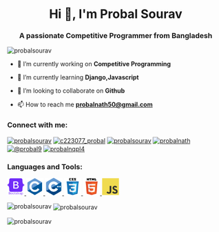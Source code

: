 

<h1 align="center">Hi 👋, I'm Probal Sourav</h1>
<h3 align="center">A passionate Competitive Programmer from Bangladesh</h3>

<p align="left"> <img src="https://komarev.com/ghpvc/?username=probalsourav&label=Profile%20views&color=0e75b6&style=flat" alt="probalsourav" /> </p>

- 🔭 I’m currently working on **Competitive Programming**

- 🌱 I’m currently learning **Django,Javascript**

- 👯 I’m looking to collaborate on **Github**

- 📫 How to reach me **probalnath50@gmail.com**

<h3 align="left">Connect with me:</h3>
<p align="left">
<a href="https://www.codechef.com/users/probalsourav" target="blank"><img align="center" src="https://cdn.jsdelivr.net/npm/simple-icons@3.1.0/icons/codechef.svg" alt="probalsourav" height="30" width="40" /></a>
<a href="https://www.hackerrank.com/c223077_probal" target="blank"><img align="center" src="https://raw.githubusercontent.com/rahuldkjain/github-profile-readme-generator/master/src/images/icons/Social/hackerrank.svg" alt="c223077_probal" height="30" width="40" /></a>
<a href="https://codeforces.com/profile/probalsourav" target="blank"><img align="center" src="https://raw.githubusercontent.com/rahuldkjain/github-profile-readme-generator/master/src/images/icons/Social/codeforces.svg" alt="probalsourav" height="30" width="40" /></a>
<a href="https://www.leetcode.com/probalnath" target="blank"><img align="center" src="https://raw.githubusercontent.com/rahuldkjain/github-profile-readme-generator/master/src/images/icons/Social/leet-code.svg" alt="probalnath" height="30" width="40" /></a>
<a href="https://www.hackerearth.com/@probal9" target="blank"><img align="center" src="https://raw.githubusercontent.com/rahuldkjain/github-profile-readme-generator/master/src/images/icons/Social/hackerearth.svg" alt="@probal9" height="30" width="40" /></a>
<a href="https://auth.geeksforgeeks.org/user/probalnqpl4" target="blank"><img align="center" src="https://raw.githubusercontent.com/rahuldkjain/github-profile-readme-generator/master/src/images/icons/Social/geeks-for-geeks.svg" alt="probalnqpl4" height="30" width="40" /></a>
</p>

<h3 align="left">Languages and Tools:</h3>
<p align="left"> <a href="https://getbootstrap.com" target="_blank" rel="noreferrer"> <img src="https://raw.githubusercontent.com/devicons/devicon/master/icons/bootstrap/bootstrap-plain-wordmark.svg" alt="bootstrap" width="40" height="40"/> </a> <a href="https://www.cprogramming.com/" target="_blank" rel="noreferrer"> <img src="https://raw.githubusercontent.com/devicons/devicon/master/icons/c/c-original.svg" alt="c" width="40" height="40"/> </a> <a href="https://www.w3schools.com/cpp/" target="_blank" rel="noreferrer"> <img src="https://raw.githubusercontent.com/devicons/devicon/master/icons/cplusplus/cplusplus-original.svg" alt="cplusplus" width="40" height="40"/> </a> <a href="https://www.w3schools.com/css/" target="_blank" rel="noreferrer"> <img src="https://raw.githubusercontent.com/devicons/devicon/master/icons/css3/css3-original-wordmark.svg" alt="css3" width="40" height="40"/> </a> <a href="https://www.w3.org/html/" target="_blank" rel="noreferrer"> <img src="https://raw.githubusercontent.com/devicons/devicon/master/icons/html5/html5-original-wordmark.svg" alt="html5" width="40" height="40"/> </a> <a href="https://developer.mozilla.org/en-US/docs/Web/JavaScript" target="_blank" rel="noreferrer"> <img src="https://raw.githubusercontent.com/devicons/devicon/master/icons/javascript/javascript-original.svg" alt="javascript" width="40" height="40"/> </a> </p>

<p><img align="left" src="https://github-readme-stats.vercel.app/api/top-langs?username=probalsourav&show_icons=true&locale=en&layout=compact" alt="probalsourav" /></p>

<p>&nbsp;<img align="center" src="https://github-readme-stats.vercel.app/api?username=probalsourav&show_icons=true&locale=en" alt="probalsourav" /></p>

<p><img align="center" src="https://github-readme-streak-stats.herokuapp.com/?user=probalsourav&" alt="probalsourav" /></p>

